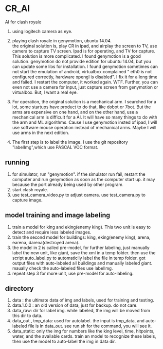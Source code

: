 # CR_AI
AI for clash royale

1. using logitech camera as eye.   
2. playing clash royale in genymotion, ubuntu 14.04.   
  the original solution is, play CR in ipad, and airplay the screen to TV, use camera to capture TV screen. Ipad is for operating, and TV for capture. This solution is more complicated.
  I found genymotion is a good solution. 
  genymotion do not provide edition for ubuntu 14.04, but you can update some libs for installation.
  I found genymotion sometimes can not start the emulation of android, virtualbox complained " eth0 is not configured correctly, hardware opengl is disabled". I fix it for a long time and failed. I restart the computer, it worked again. WTF.
  Further, you can even not use a camera for input, just capture screen from genymotion or virtualbox. But, I want a real eye.

3. For operation, the original solution is a mechanical arm. I searched for a lot, some startups have product to do that, like dobot or 7bot. But the arms are expensive on one hand, and on the other hand, use a mechanical arm is difficult for a AI. It will have so many things to do with the arm and ML algorithms.
  Cause I use genymotion insted of ipad, I will use software mouse operation instead of mechanical arms. Maybe I will use arms in the next edition.

4. The first step is to label the image. I use the git repository "labelImg",which use PASCAL VOC format.



## running
1. for simulator, run "genymotion". if the simulator run fail, restart the computer and run genymotion as soon as the computer start up. 
  it may because the port already being used by other program.
2. start clash royale.
3. use test_camera_video.py to adjust camera. use test_camera.py to capture image.

## model training and image labeling
1. train a model for king and eking(enemy king). This two unit is easy to detect and require less labeled images.
2. train the second model for buildings: king, eking(enemy king), arena, earena, darena(destroyed arena). 
3. the model in 2 is called pre-model, for further labeling, just manually label the new unit, like giant, save the xml in a temp folder. then use the script auto_label.py to automaticlly label the file in temp folder. got output files with auto-labeled all buildings and manually labeled giant. maually check the auto-labeled files use labelImg.
4. repeat step 3 for more unit, use pre-model for auto-labeling.

## directory 
1. data : the ultimate data of img and labels, used for training and testing.
2. data.1.0.0 : an old version of data, just for backup. do not care.
3. data_raw: dir for label img. while labeled, the img will be moved from this dir to data.
4. data_out , tmp_data: used for autolabel. the input is tmp_data, and auto-labeled file is in data_out. see run.sh for the command, you will see it.
5. data_static: only the img for numbers like the king level, time, hitpoints, water, and the available cards. train an model to recognize these labels, then use the model to auto-label the img in data dir.


 
